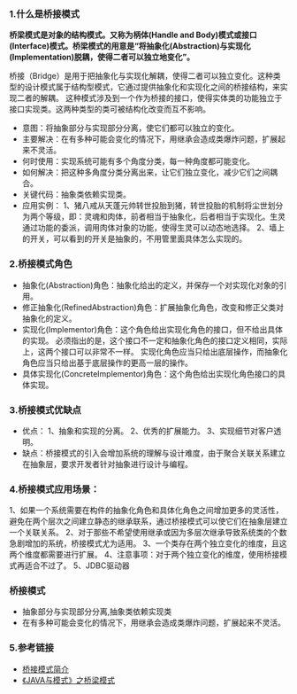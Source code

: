 ### 1.什么是桥接模式
**桥梁模式是对象的结构模式。又称为柄体(Handle and Body)模式或接口(Interface)模式。桥梁模式的用意是“将抽象化(Abstraction)与实现化(Implementation)脱耦，使得二者可以独立地变化”。**

桥接（Bridge）是用于把抽象化与实现化解耦，使得二者可以独立变化。这种类型的设计模式属于结构型模式，它通过提供抽象化和实现化之间的桥接结构，来实现二者的解耦。
这种模式涉及到一个作为桥接的接口，使得实体类的功能独立于接口实现类。这两种类型的类可被结构化改变而互不影响。


* 意图：将抽象部分与实现部分分离，使它们都可以独立的变化。
* 主要解决：在有多种可能会变化的情况下，用继承会造成类爆炸问题，扩展起来不灵活。
* 何时使用：实现系统可能有多个角度分类，每一种角度都可能变化。
* 如何解决：把这种多角度分类分离出来，让它们独立变化，减少它们之间耦合。
* 关键代码：抽象类依赖实现类。
* 应用实例：
1、猪八戒从天蓬元帅转世投胎到猪，转世投胎的机制将尘世划分为两个等级，即：灵魂和肉体，前者相当于抽象化，后者相当于实现化。生灵通过功能的委派，调用肉体对象的功能，使得生灵可以动态地选择。
2、墙上的开关，可以看到的开关是抽象的，不用管里面具体怎么实现的。


### 2.桥接模式角色
* 抽象化(Abstraction)角色：抽象化给出的定义，并保存一个对实现化对象的引用。
* 修正抽象化(RefinedAbstraction)角色：扩展抽象化角色，改变和修正父类对抽象化的定义。
* 实现化(Implementor)角色：这个角色给出实现化角色的接口，但不给出具体的实现。
必须指出的是，这个接口不一定和抽象化角色的接口定义相同，实际上，这两个接口可以非常不一样。
实现化角色应当只给出底层操作，而抽象化角色应当只给出基于底层操作的更高一层的操作。
* 具体实现化(ConcreteImplementor)角色：这个角色给出实现化角色接口的具体实现。

### 3.桥接模式优缺点
* 优点： 1、抽象和实现的分离。 2、优秀的扩展能力。 3、实现细节对客户透明。
* 缺点：桥接模式的引入会增加系统的理解与设计难度，由于聚合关联关系建立在抽象层，要求开发者针对抽象进行设计与编程。

### 4.桥接模式应用场景： 
1、如果一个系统需要在构件的抽象化角色和具体化角色之间增加更多的灵活性，避免在两个层次之间建立静态的继承联系，通过桥接模式可以使它们在抽象层建立一个关联关系。 
2、对于那些不希望使用继承或因为多层次继承导致系统类的个数急剧增加的系统，桥接模式尤为适用。 
3、一个类存在两个独立变化的维度，且这两个维度都需要进行扩展。
4、注意事项：对于两个独立变化的维度，使用桥接模式再适合不过了。
5、JDBC驱动器

### 桥接模式
* 抽象部分与实现部分分离,抽象类依赖实现类
* 在有多种可能会变化的情况下，用继承会造成类爆炸问题，扩展起来不灵活。

###  5.参考链接
* [桥接模式简介](https://www.runoob.com/design-pattern/bridge-pattern.html)
* [《JAVA与模式》之桥梁模式](https://www.cnblogs.com/java-my-life/archive/2012/05/07/2480938.html)